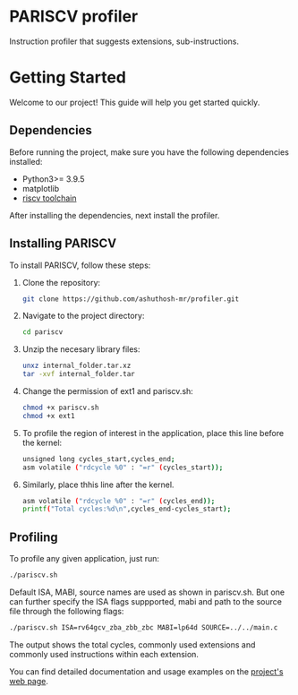# PARISCV profiler
Instruction profiler that suggests extensions, sub-instructions.

# Getting Started

Welcome to our project! This guide will help you get started quickly.

## Dependencies

Before running the project, make sure you have the following dependencies installed:

- Python3>= 3.9.5
- matplotlib
- [riscv toolchain](https://github.com/riscv-collab/riscv-gnu-toolchain/)

After installing the dependencies, next install the profiler.


## Installing PARISCV

To install PARISCV, follow these steps:

1. Clone the repository:

    ```bash
    git clone https://github.com/ashuthosh-mr/profiler.git
    ```

2. Navigate to the project directory:

    ```bash
    cd pariscv
    ```

3. Unzip the necesary library files:

    ```bash
    unxz internal_folder.tar.xz
    tar -xvf internal_folder.tar
    ```
4. Change the permission of ext1 and pariscv.sh:

   ```bash
   chmod +x pariscv.sh
   chmod +x ext1
   ```
5. To profile the region of interest in the application, place this line before the kernel:

    ```bash
    unsigned long cycles_start,cycles_end;
    asm volatile ("rdcycle %0" : "=r" (cycles_start));
    ```

6. Similarly, place thhis line after the kernel.

   ```bash
   asm volatile ("rdcycle %0" : "=r" (cycles_end));
   printf("Total cycles:%d\n",cycles_end-cycles_start);
   ```
## Profiling

To profile any given application, just run:

   ```bash
   ./pariscv.sh
   ```
Default ISA, MABI, source names are used as shown in pariscv.sh. But one can further specify the ISA flags suppported, mabi and path to the source file through the following flags:

   ```bash
   ./pariscv.sh ISA=rv64gcv_zba_zbb_zbc MABI=lp64d SOURCE=../../main.c
   ```
The output shows the total cycles, commonly used extensions and commonly used instructions within each extension.

You can find detailed documentation and usage examples on the [project's web page](https://ashuthosh.de/pariscv-site/).
